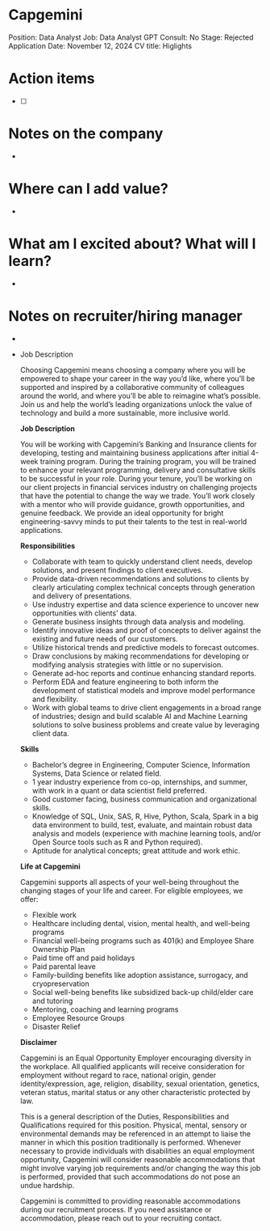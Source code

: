 # Capgemini

Position: Data Analyst
Job: Data Analyst
GPT Consult: No
Stage: Rejected
Application Date: November 12, 2024
CV title: Higlights

# Action items

- [ ]  

# Notes on the company

- 

# Where can I add value?

- 

# What am I excited about? What will I learn?

- 

# Notes on recruiter/hiring manager

- 

- Job Description
    
    Choosing Capgemini means choosing a company where you will be empowered to shape your career in the way you’d like, where you’ll be supported and inspired by a collaborative community of colleagues around the world, and where you’ll be able to reimagine what’s possible. Join us and help the world’s leading organizations unlock the value of technology and build a more sustainable, more inclusive world.
    
    **Job Description**
    
    You will be working with Capgemini’s Banking and Insurance clients for developing, testing and maintaining business applications after initial 4-week training program. During the training program, you will be trained to enhance your relevant programming, delivery and consultative skills to be successful in your role. During your tenure, you’ll be working on our client projects in financial services industry on challenging projects that have the potential to change the way we trade. You’ll work closely with a mentor who will provide guidance, growth opportunities, and genuine feedback. We provide an ideal opportunity for bright engineering-savvy minds to put their talents to the test in real-world applications.
    
    **Responsibilities**
    
    - Collaborate with team to quickly understand client needs, develop solutions, and present findings to client executives.
    - Provide data-driven recommendations and solutions to clients by clearly articulating complex technical concepts through generation and delivery of presentations.
    - Use industry expertise and data science experience to uncover new opportunities with clients’ data.
    - Generate business insights through data analysis and modeling.
    - Identify innovative ideas and proof of concepts to deliver against the existing and future needs of our customers.
    - Utilize historical trends and predictive models to forecast outcomes.
    - Draw conclusions by making recommendations for developing or modifying analysis strategies with little or no supervision.
    - Generate ad-hoc reports and continue enhancing standard reports.
    - Perform EDA and feature engineering to both inform the development of statistical models and improve model performance and flexibility.
    - Work with global teams to drive client engagements in a broad range of industries; design and build scalable AI and Machine Learning solutions to solve business problems and create value by leveraging client data.
    
    **Skills**
    
    - Bachelor’s degree in Engineering, Computer Science, Information Systems, Data Science or related field.
    - 1 year industry experience from co-op, internships, and summer, with work in a quant or data scientist field preferred.
    - Good customer facing, business communication and organizational skills.
    - Knowledge of SQL, Unix, SAS, R, Hive, Python, Scala, Spark in a big data environment to build, test, evaluate, and maintain robust data analysis and models (experience with machine learning tools, and/or Open Source tools such as R and Python required).
    - Aptitude for analytical concepts; great attitude and work ethic.
    
    **Life at Capgemini**
    
    Capgemini supports all aspects of your well-being throughout the changing stages of your life and career. For eligible employees, we offer:
    
    - Flexible work
    - Healthcare including dental, vision, mental health, and well-being programs
    - Financial well-being programs such as 401(k) and Employee Share Ownership Plan
    - Paid time off and paid holidays
    - Paid parental leave
    - Family-building benefits like adoption assistance, surrogacy, and cryopreservation
    - Social well-being benefits like subsidized back-up child/elder care and tutoring
    - Mentoring, coaching and learning programs
    - Employee Resource Groups
    - Disaster Relief
    
    **Disclaimer**
    
    Capgemini is an Equal Opportunity Employer encouraging diversity in the workplace. All qualified applicants will receive consideration for employment without regard to race, national origin, gender identity/expression, age, religion, disability, sexual orientation, genetics, veteran status, marital status or any other characteristic protected by law.
    
    This is a general description of the Duties, Responsibilities and Qualifications required for this position. Physical, mental, sensory or environmental demands may be referenced in an attempt to liaise the manner in which this position traditionally is performed. Whenever necessary to provide individuals with disabilities an equal employment opportunity, Capgemini will consider reasonable accommodations that might involve varying job requirements and/or changing the way this job is performed, provided that such accommodations do not pose an undue hardship.
    
    Capgemini is committed to providing reasonable accommodations during our recruitment process. If you need assistance or accommodation, please reach out to your recruiting contact.